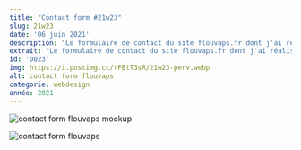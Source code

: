 ```yaml
---
title: "Contact form #21w23"
slug: 21w23
date: '06 juin 2021'
description: "Le formulaire de contact du site flouvaps.fr dont j'ai réalisé la refonte globale en avril dernier. Formulaire intégré sur Wordpress avec Contact Form 7."
extrait: "Le formulaire de contact du site flouvaps.fr dont j'ai réalisé la refonte globale en avril dernier."
id: '0023'
img: https://i.postimg.cc/rFBtT3sR/21w23-perv.webp
alt: contact form flouvaps
categorie: webdesign
année: 2021
---
```

![contact form flouvaps mockup](https://i.imgur.com/wmKuums.jpg)

<div class="sep-50"></div>

![contact form flouvaps](https://i.imgur.com/hh4R0J0.jpg)